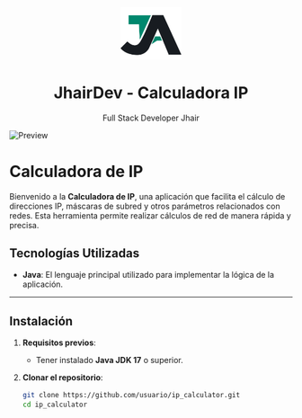 <div align="center">
    <a href="https://github.com/JheysonJhair/ip_calculator.git">
      <img src="public/Logo.png" width="108px" />
    </a>
    <h1>JhairDev - Calculadora IP</h1>
    <p align="center">
        Full Stack Developer Jhair
    </p>
</div>

![Preview](public/preview.png)

# Calculadora de IP

Bienvenido a la **Calculadora de IP**, una aplicación que facilita el cálculo de direcciones IP, máscaras de subred y otros parámetros relacionados con redes. Esta herramienta permite realizar cálculos de red de manera rápida y precisa.

## Tecnologías Utilizadas

- **Java**: El lenguaje principal utilizado para implementar la lógica de la aplicación.

---

## Instalación

1. **Requisitos previos**:
   - Tener instalado **Java JDK 17** o superior.

2. **Clonar el repositorio**:
   ```bash
   git clone https://github.com/usuario/ip_calculator.git
   cd ip_calculator
